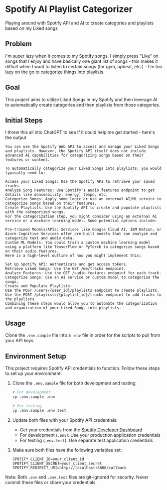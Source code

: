 # Spotify AI Playlist Categorizer

Playing around with Spotify API and AI to create categories and playlists based on my Liked songs


## Problem

I'm super lazy when it comes to my Spotify songs. I simply press "Like" on songs that I enjoy and have basically one giant list of songs - this makes it diffiult when I want to listen to certain songs (for gym, upbeat, etc.) - I'm too lazy on the go to categorize things into playlists.
## Goal

This project aims to utilize Liked Songs in my Spotify and then leverage AI to automatically create categories and then playlists from those categories.

## Initial Steps

I threw this all into ChatGPT to see if it could help me get started - here's the output

```
You can use the Spotify Web API to access and manage your Liked Songs and playlists. However, the Spotify API itself does not include advanced AI capabilities for categorizing songs based on their features or content.

To automatically categorize your Liked Songs into playlists, you would typically need to:

Access your Liked Songs: Use the Spotify API to retrieve your saved tracks.
Analyze Song Features: Use Spotify's audio features endpoint to get details like danceability, energy, tempo, etc.
Categorize Songs: Apply some logic or use an external AI/ML service to categorize songs based on their features.
Create Playlists: Use the Spotify API to create and populate playlists with the categorized songs.
For the categorization step, you might consider using an external AI service or a machine learning model. Some potential options include:

Pre-trained Models/APIs: Services like Google Cloud AI, IBM Watson, or Azure Cognitive Services offer pre-built models that can analyze and categorize text and audio data.
Custom ML Models: You could train a custom machine learning model using a platform like TensorFlow or PyTorch to categorize songs based on their audio features.
Here is a high-level outline of how you might implement this:

Set Up Spotify API: Authenticate and get access tokens.
Retrieve Liked Songs: Use the GET /me/tracks endpoint.
Analyze Features: Use the GET /audio-features endpoint for each track.
Categorize Songs: Use an AI service or custom model to categorize the songs.
Create and Populate Playlists:
Use the POST /users/{user_id}/playlists endpoint to create playlists.
Use the POST /playlists/{playlist_id}/tracks endpoint to add tracks to the playlists.
Combining these steps would allow you to automate the categorization and organization of your Liked Songs into playlists.
```

## Usage

Clone the `.env.sample` file into a `.env` file in order for the scripts to pull from your API keys

## Environment Setup

This project requires Spotify API credentials to function. Follow these steps to set up your environment:

1. Clone the `.env.sample` file for both development and testing:
   ```bash
   # For development
   cp .env.sample .env
   
   # For testing
   cp .env.sample .env.test
   ```

2. Update both files with your Spotify API credentials:
   - Get your credentials from the [Spotify Developer Dashboard](https://developer.spotify.com/dashboard)
   - For development (`.env`): Use your production application credentials
   - For testing (`.env.test`): Use separate test application credentials

3. Make sure both files have the following variables set:
   ```
   SPOTIFY_CLIENT_ID=your_client_id
   SPOTIFY_CLIENT_SECRET=your_client_secret
   SPOTIFY_REDIRECT_URI=http://localhost:8888/callback
   ```

Note: Both `.env` and `.env.test` files are git-ignored for security. Never commit these files or share your credentials.